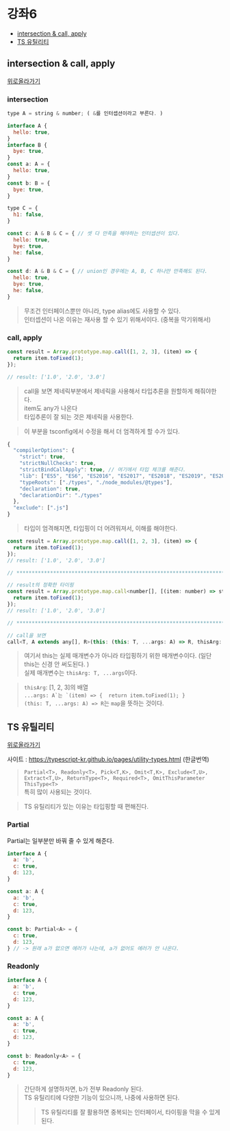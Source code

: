 # 강좌6

  - [intersection & call, apply](#intersection-&-call,-apply)
  - [TS 유틸리티](#TS-유틸리티)




## intersection & call, apply
[위로올라가기](#강좌6)

### intersection
```js
type A = string & number; ( &를 인터셉션이라고 부른다. )
```
```js
interface A {
  hello: true,
}
interface B {
  bye: true,
}
const a: A = {
  hello: true,
}
const b: B = {
  bye: true,
}

type C = {
  h1: false,
}

const c: A & B & C = { // 셋 다 만족을 해야하는 인터셉션이 있다. 
  hello: true,
  bye: true,
  he: false,
}

const d: A & B & C = { // union인 경우에는 A, B, C 하나만 만족해도 된다.
  hello: true,
  bye: true,
  he: false,
}
```
> 무조건 인터페이스뿐만 아니라, type alias에도 사용할 수 있다. <br>
> 인터셉션이 나온 이유는 재사용 할 수 있기 위해서이다. (중복을 막기위해서) <br>

### call, apply
```js
const result = Array.prototype.map.call([1, 2, 3], (item) => {
  return item.toFixed(1);
});

// result: ['1.0', '2.0', '3.0']
```

> call을 보면 제네릭부분에서 제네릭을 사용해서 타입추론을 원할하게 해줘야한다. <br>
> item도 any가 나온다 <br>
> 타입추론이 잘 되는 것은 제네릭을 사용한다. <br>

> 이 부분을 tsconfig에서 수정을 해서 더 엄격하게 할 수가 있다. <br>

```js
{
  "compilerOptions": {
    "strict": true,
    "strictNullChecks": true,
    "strictBindCallApply": true, // 여기에서 타입 체크를 해준다.
    "lib": ["ES5", "ES6", "ES2016", "ES2017", "ES2018", "ES2019", "ES2020", "ESNext", "DOM"],
    "typeRoots": ["./types", "./node_modules/@types"],
    "declaration": true,
    "declarationDir": "./types"
  },
  "exclude": [".js"]
}
```
> 타입이 엄격해지면, 타입핑이 더 어려워져서, 이해를 해야한다. <br>

```js
const result = Array.prototype.map.call([1, 2, 3], (item) => {
  return item.toFixed(1);
});
// result: ['1.0', '2.0', '3.0']

// ***********************************************************************

// result의 정확한 타이핑
const result = Array.prototype.map.call<number[], [(item: number) => string], string[]>([1, 2, 3], (item) => {
  return item.toFixed(1);
});
// result: ['1.0', '2.0', '3.0']

// ***********************************************************************

// call을 보면
call<T, A extends any[], R>(this: (this: T, ...args: A) => R, thisArg: T, ...args: A): R; // 이런식으로 되어잇다.
```
> 여기서 this는 실제 매개변수가 아니라 타입핑하기 위한 매개변수이다. (일단 this는 신경 안 써도된다. )<br>
> 실제 매개변수는 `thisArg: T, ...args`이다. <br>

> `thisArg`: [1, 2, 3]의 배열 <br>
> ``...args: A`는 `(item) => {  return item.toFixed(1); }`` <br>
> `(this: T, ...args: A) => R`는 `map`을 뜻하는 것이다. <br>


## TS 유틸리티
[위로올라가기](#강좌6)

사이트 : https://typescript-kr.github.io/pages/utility-types.html (한글번역) <br>


> `Partial<T>, Readonly<T>, Pick<T,K>, Omit<T,K>, Exclude<T,U>, Extract<T,U>, ReturnType<T>, Required<T>, OmitThisParameter ThisType<T>` <br>
> 특히 많이 사용되는 것이다. <br>

> TS 유틸리티가 있는 이유는 타입핑할 때 편해진다. <br>

### Partial
Partial는 일부분만 바꿔 줄 수 있게 해준다. <br>
```js
interface A {
  a: 'b',
  c: true,
  d: 123, 
}

const a: A {
  a: 'b',
  c: true,
  d: 123, 
}

const b: Partial<A> = {
  c: true,
  d: 123, 
} // -> 원래 a가 없으면 에러가 나는데, a가 없어도 에러가 안 나온다. 
```

### Readonly
```js
interface A {
  a: 'b',
  c: true,
  d: 123, 
}

const a: A {
  a: 'b',
  c: true,
  d: 123, 
}

const b: Readonly<A> = {
  c: true,
  d: 123, 
} 
```
> 간단하게 설명하자면, b가 전부 Readonly 된다. <br>
> TS 유틸리티에 다양한 기능이 있으니까, 나중에 사용하면 된다. <br>
>> TS 유틸리티를 잘 활용하면 중복되는 인터페이서, 타이핑을 막을 수 있게 된다. <br>

